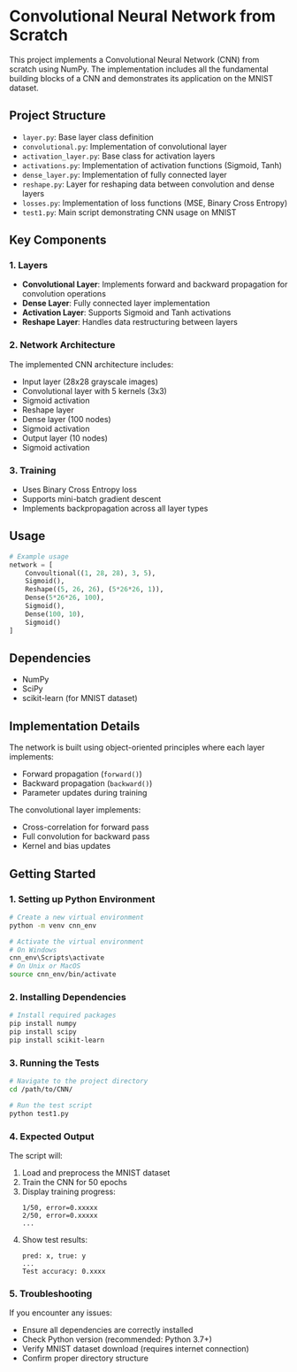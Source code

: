 # Convolutional Neural Network from Scratch

This project implements a Convolutional Neural Network (CNN) from scratch using NumPy. The implementation includes all the fundamental building blocks of a CNN and demonstrates its application on the MNIST dataset.

## Project Structure

- `layer.py`: Base layer class definition
- `convolutional.py`: Implementation of convolutional layer
- `activation_layer.py`: Base class for activation layers
- `activations.py`: Implementation of activation functions (Sigmoid, Tanh)
- `dense_layer.py`: Implementation of fully connected layer
- `reshape.py`: Layer for reshaping data between convolution and dense layers
- `losses.py`: Implementation of loss functions (MSE, Binary Cross Entropy)
- `test1.py`: Main script demonstrating CNN usage on MNIST

## Key Components

### 1. Layers
- **Convolutional Layer**: Implements forward and backward propagation for convolution operations
- **Dense Layer**: Fully connected layer implementation
- **Activation Layer**: Supports Sigmoid and Tanh activations
- **Reshape Layer**: Handles data restructuring between layers

### 2. Network Architecture
The implemented CNN architecture includes:
- Input layer (28x28 grayscale images)
- Convolutional layer with 5 kernels (3x3)
- Sigmoid activation
- Reshape layer
- Dense layer (100 nodes)
- Sigmoid activation
- Output layer (10 nodes)
- Sigmoid activation

### 3. Training
- Uses Binary Cross Entropy loss
- Supports mini-batch gradient descent
- Implements backpropagation across all layer types

## Usage

```python
# Example usage
network = [
    Convoultional((1, 28, 28), 3, 5),
    Sigmoid(),
    Reshape((5, 26, 26), (5*26*26, 1)),
    Dense(5*26*26, 100),
    Sigmoid(),
    Dense(100, 10),
    Sigmoid()
]
```

## Dependencies
- NumPy
- SciPy
- scikit-learn (for MNIST dataset)

## Implementation Details

The network is built using object-oriented principles where each layer implements:
- Forward propagation (`forward()`)
- Backward propagation (`backward()`)
- Parameter updates during training

The convolutional layer implements:
- Cross-correlation for forward pass
- Full convolution for backward pass
- Kernel and bias updates

## Getting Started

### 1. Setting up Python Environment

```bash
# Create a new virtual environment
python -m venv cnn_env

# Activate the virtual environment
# On Windows
cnn_env\Scripts\activate
# On Unix or MacOS
source cnn_env/bin/activate
```

### 2. Installing Dependencies

```bash
# Install required packages
pip install numpy
pip install scipy
pip install scikit-learn
```

### 3. Running the Tests

```bash
# Navigate to the project directory
cd /path/to/CNN/

# Run the test script
python test1.py
```

### 4. Expected Output

The script will:
1. Load and preprocess the MNIST dataset
2. Train the CNN for 50 epochs
3. Display training progress:
   ```
   1/50, error=0.xxxxx
   2/50, error=0.xxxxx
   ...
   ```
4. Show test results:
   ```
   pred: x, true: y
   ...
   Test accuracy: 0.xxxx
   ```

### 5. Troubleshooting

If you encounter any issues:
- Ensure all dependencies are correctly installed
- Check Python version (recommended: Python 3.7+)
- Verify MNIST dataset download (requires internet connection)
- Confirm proper directory structure

